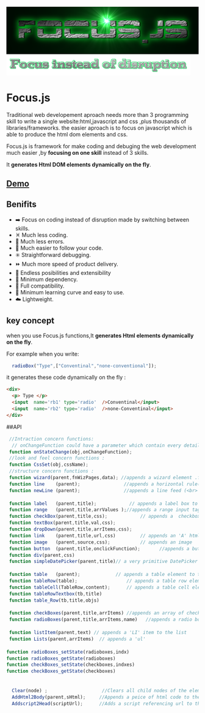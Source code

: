 ![FOCUS.JS](https://github.com/nhab/Focus/raw/master/Focus-logo.png "Focus.Js")
![]( https://github.com/nhab/Focus/blob/master/moto.png?raw=true "")

# Focus.js
Traditional web developement aproach needs more than 3 programming skill to write a single website:html,javascript
and css ,plus thousands of libraries/frameworks.
the easier aproach is to focus on javascript which is able to produce the html dom elements and css.

Focus.js is framework for make coding and debuging the web development much easier ,by **focusing on one skill** instead of 3 skills.

It **generates Html DOM elements dynamically on the fly**.
## [**Demo**](https://nhab.github.io/Focus/demo.html "Demo")

## Benifits
  - :arrow_right: Focus on coding instead of disruption made by switching between skills.
  - :pisces: Much less coding.
  - :no_mobile_phones: Much less errors.
  - :repeat: Much easier to follow your code.
  - :eight_spoked_asterisk: Straightforward debugging.
  - :fast_forward: Much more speed of product delivery.
  - :diamond_shape_with_a_dot_inside: Endless posibilities and extensibility
  - :do_not_litter: Minimum dependency.
  - :closed_lock_with_key: Full compatibility.
  - :eyes: Minimum learning curve and easy to use.
  - :cloud: Lightweight.
  
## key concept
when you use Focus.js functions,It **generates Html elements dynamically on the fly**.

For example when you write:
```javascript
  radioBox("Type",["Conventinal","none-conventional"]);
```

it generates these code dynamically on the fly :
```html
<div>
  <p> Type </p>
  <input  name='rb1' type='radio'  />Conventinal</input>
  <input  name='rb2' type='radio'  />none-Conventinal</input>
</div>
```

##API
```javascript
 //Intraction concern functions:
  // onChangeFunction could have a parameter which contain every details related to the event
 function onStateChange(obj,onChangeFunction);
 //look and feel concern functions :
 function CssSet(obj,cssName);
 //structure concern functions :
 function wizard(parent,fnWizPages,data); //appends a wizard element .fnWizPagesArray is an array of functions creating pages
 function line    (parent);                //appends a horizontal rule(line) to the document 
 function newLine (parent);                //appends a line feed (<br> element) to the parent
  
 function label   (parent,title);            // appends a label box to the document with specified title and style sheet
 function range   (parent,title,arrValues );//appends a range input tag to the document with specified arguments
 function checkBox(parent,title,css);            // appends a  checkbox to the document  with the specifed title and elements
 function textBox(parent,title,val,css);
 function dropDown(parent,title,arrItems,css);
 function link    (parent,title,url,css)         // appends an 'A' html link 
 function image   (parent,source,css);           // appends an image
 function button  (parent,title,onclickFunction);       //appends a button
 function div(parent,css)
 function simpleDatePicker(parent,title)// a very primitive DatePicker
  
 function table   (parent);             // appends a table element to the document and returns it.
 function tableRow(table);                  // appends a table row element into the specified table.
 function tableCell(TableRow,content);      // appends a table cell element into specified table row element.
 function tableRowTextbox(tb,title)
 function table_Row(tb,title,objs)

 function checkBoxes(parent,title,arrItems) //appends an array of checkboxes to the document  with the specifed title and elements
 function radioBoxes(parent,title,arrItems,name)   //appends a radio box to the document with the specifed title and elements  

 function listItem(parent,text) // appends a 'LI' item to the list
 function Lists(parent,arrItems)  // appends a 'ul' 

function radioBoxes_setState(radioboxes,indx)
function radioBoxes_getState(radioboxes)
function checkBoxes_setState(checkboxes,indxes)
function checkBoxes_getState(checkboxes)

  
  Clear(node) ;                    //Clears all child nodes of the element
  AddHtml2Body(parent,sHtml);     //Appends a peice of html code to the document.body 
  Addscript2Head(scriptUrl);      //Adds a script referencing url to the Head of current HTML
  
  
```
